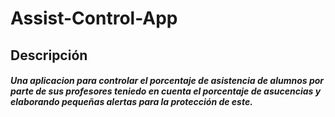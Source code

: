 # Assist-Control-App
## Descripción
##### Una aplicacion para controlar el porcentaje de asistencia de alumnos por parte de sus profesores teniedo en cuenta el porcentaje de asucencias y elaborando pequeñas alertas para la protección de este.